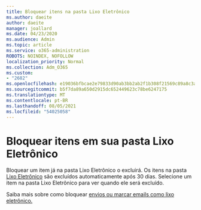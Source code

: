 ```yaml
---
title: Bloquear itens na pasta Lixo Eletrônico
ms.author: daeite
author: daeite
manager: joallard
ms.date: 04/23/2020
ms.audience: Admin
ms.topic: article
ms.service: o365-administration
ROBOTS: NOINDEX, NOFOLLOW
localization_priority: Normal
ms.collection: Adm_O365
ms.custom:
- "2682"
ms.openlocfilehash: e19036bfbcae2e79833d90ab3bb2ab2f1b308f21569c89a8c3ab2ac321c4214a
ms.sourcegitcommit: b5f7da89a650d2915dc652449623c78be6247175
ms.translationtype: MT
ms.contentlocale: pt-BR
ms.lasthandoff: 08/05/2021
ms.locfileid: "54025058"
---
```

# <a name="blocking-items-in-your-junk-email-folder"></a>Bloquear itens em sua pasta Lixo Eletrônico

Bloquear um item já na pasta Lixo Eletrônico o excluirá. Os itens na pasta [Lixo Eletrônico](https://outlook.live.com/mail/junkemail) são excluídos automaticamente após 30 dias. Selecione um item na pasta Lixo Eletrônico para ver quando ele será excluído.

Saiba mais sobre como bloquear [envios ou marcar emails como lixo eletrônico.](https://support.office.com/article/a3ece97b-82f8-4a5e-9ac3-e92fa6427ae4)